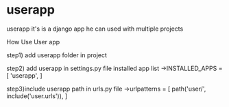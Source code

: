 # userapp
userapp it's is a django app he can used with multiple projects



How Use User app

step1) add userapp folder in project

step2) add userapp in settings.py file installed app list
->INSTALLED_APPS = [
    'userapp',
]

step3)include userapp path in urls.py file
->urlpatterns = [
    path('user/', include('user.urls')),
]


